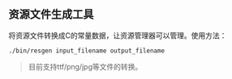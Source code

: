 ## 资源文件生成工具

将资源文件转换成C的常量数据，让资源管理器可以管理。使用方法：

```
./bin/resgen input_filename output_filename
```

> 目前支持ttf/png/jpg等文件的转换。
